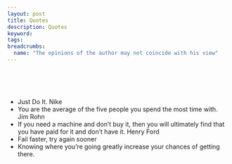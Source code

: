 ```yaml
---
layout: post
title: Quotes
description: Quotes
keyword:
tags:
breadcrumbs:
  name: "The opinions of the author may not coincide with his view"
---
```


<br><br><br>

 - Just Do It. Nike
 - You are the average of the five people you spend the most time with. Jim Rohn
 - If you need a machine and don’t buy it, then you will ultimately find that you have paid for it and don’t have it. Henry Ford
 - Fail faster, try again sooner
 - Knowing where you’re going greatly increase your chances of getting there.
